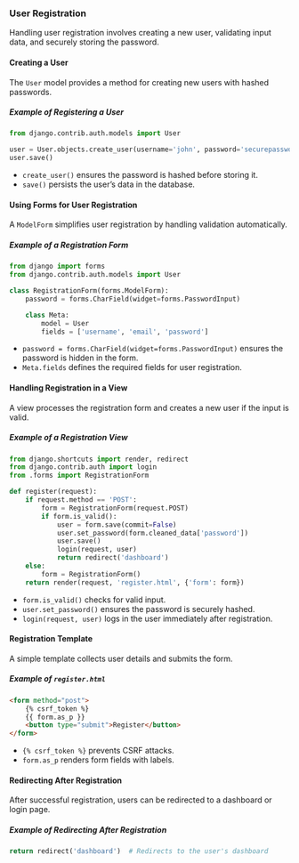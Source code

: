 ### User Registration  

Handling user registration involves creating a new user, validating input data, and securely storing the password.  

#### Creating a User  

The `User` model provides a method for creating new users with hashed passwords.  

##### Example of Registering a User  

```python
from django.contrib.auth.models import User

user = User.objects.create_user(username='john', password='securepassword', email='john@example.com')
user.save()
```

- `create_user()` ensures the password is hashed before storing it.  
- `save()` persists the user’s data in the database.  

#### Using Forms for User Registration  

A `ModelForm` simplifies user registration by handling validation automatically.  

##### Example of a Registration Form  

```python
from django import forms
from django.contrib.auth.models import User

class RegistrationForm(forms.ModelForm):
    password = forms.CharField(widget=forms.PasswordInput)

    class Meta:
        model = User
        fields = ['username', 'email', 'password']
```

- `password = forms.CharField(widget=forms.PasswordInput)` ensures the password is hidden in the form.  
- `Meta.fields` defines the required fields for user registration.  

#### Handling Registration in a View  

A view processes the registration form and creates a new user if the input is valid.  

##### Example of a Registration View  

```python
from django.shortcuts import render, redirect
from django.contrib.auth import login
from .forms import RegistrationForm

def register(request):
    if request.method == 'POST':
        form = RegistrationForm(request.POST)
        if form.is_valid():
            user = form.save(commit=False)
            user.set_password(form.cleaned_data['password'])
            user.save()
            login(request, user)
            return redirect('dashboard')
    else:
        form = RegistrationForm()
    return render(request, 'register.html', {'form': form})
```

- `form.is_valid()` checks for valid input.  
- `user.set_password()` ensures the password is securely hashed.  
- `login(request, user)` logs in the user immediately after registration.  

#### Registration Template  

A simple template collects user details and submits the form.  

##### Example of `register.html`  

```html
<form method="post">
    {% csrf_token %}
    {{ form.as_p }}
    <button type="submit">Register</button>
</form>
```

- `{% csrf_token %}` prevents CSRF attacks.  
- `form.as_p` renders form fields with labels.  

#### Redirecting After Registration  

After successful registration, users can be redirected to a dashboard or login page.  

##### Example of Redirecting After Registration  

```python
return redirect('dashboard')  # Redirects to the user's dashboard
```